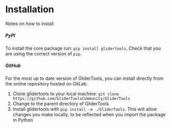 Installation
============

Notes on how to install


##### PyPI
To install the core package run: `pip install glidertools`.
Check that you are using the correct version of `pip`.

##### GitHub
For the most up to date version of GliderTools, you can install directly from the online repository hosted on GitLab.

1. Clone glidertools to your local machine: `git clone https://github.com/GliderToolsCommunity/GliderTools`
2. Change to the parent directory of GliderTools
3. Install glidertools with `pip install -e ./GliderTools`. This will allow changes you make locally, to be reflected when you import the package in Python
